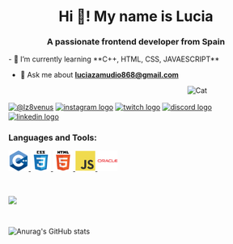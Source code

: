 <h1 align="center">Hi 💜! My name is Lucia</h1>
<h3 align="center">A passionate frontend developer from Spain</h3>
- 🌱 I’m currently learning **C++, HTML, CSS, JAVAESCRIPT**

- 💬 Ask me about **luciazamudio868@gmail.com**

<img align="right" alt="Cat" width="150" src="https://i.pinimg.com/originals/42/70/b2/4270b2c2425591574863b01709041262.jpg" >
<br>

<p align="left">
<a href="https://twitter.com/@lz8venus" target="blank"><img align="center" src="https://raw.githubusercontent.com/rahuldkjain/github-profile-readme-generator/master/src/images/icons/Social/twitter.svg" alt="@lz8venus" height="30" width="40" /></a>
<a href="https://instagram.com/venua_lz" target="blank"><img align="center" src="https://img.shields.io/static/v1?message=Instagram&logo=instagram&label=&color=E4405F&logoColor=white&labelColor=&style=for-the-badge" height="35" alt="instagram logo" alt="venua_lz" /></a>
<a href="https://instagram.com/venua_lz" target="blank"><img align="center"align="center" src="https://img.shields.io/static/v1?message=Twitch&logo=twitch&label=&color=9146FF&logoColor=white&labelColor=&style=for-the-badge" height="35" alt="twitch logo"  /></a>
<a href="https://instagram.com/venua_lz" target="blank"><img align="center" src="https://img.shields.io/static/v1?message=Discord&logo=discord&label=&color=7289DA&logoColor=white&labelColor=&style=for-the-badge" height="35" alt="discord logo"  /></a>
<a href="https://instagram.com/venua_lz" target="blank"><img align="center"  src="https://img.shields.io/static/v1?message=LinkedIn&logo=linkedin&label=&color=0077B5&logoColor=white&labelColor=&style=for-the-badge" height="35" alt="linkedin logo"  /></a>
</p>

<h3 align="left">Languages and Tools:</h3>
<p align="left"> <a href="https://www.w3schools.com/cpp/" target="_blank" rel="noreferrer"> <img src="https://raw.githubusercontent.com/devicons/devicon/master/icons/cplusplus/cplusplus-original.svg" alt="cplusplus" width="40" height="40"/> </a> <a href="https://www.w3schools.com/css/" target="_blank" rel="noreferrer"> <img src="https://raw.githubusercontent.com/devicons/devicon/master/icons/css3/css3-original-wordmark.svg" alt="css3" width="40" height="40"/> </a> <a href="https://www.w3.org/html/" target="_blank" rel="noreferrer"> <img src="https://raw.githubusercontent.com/devicons/devicon/master/icons/html5/html5-original-wordmark.svg" alt="html5" width="40" height="40"/> </a> <a href="https://developer.mozilla.org/en-US/docs/Web/JavaScript" target="_blank" rel="noreferrer"> <img src="https://raw.githubusercontent.com/devicons/devicon/master/icons/javascript/javascript-original.svg" alt="javascript" width="40" height="40"/> </a> <a href="https://www.oracle.com/" target="_blank" rel="noreferrer"> <img src="https://raw.githubusercontent.com/devicons/devicon/master/icons/oracle/oracle-original.svg" alt="oracle" width="40" height="40"/> </a> </p>

</br>


<img align="center" height="400" src="https://i.pinimg.com/originals/ff/75/d6/ff75d6ba4285982c35529afc176501dc.gif"  /><br/>

</br>



![Anurag's GitHub stats](https://github-readme-stats.vercel.app/api?username=Venus686&show_icons=true&theme=onedark)

###
